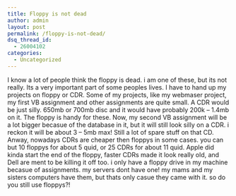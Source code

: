 ```yaml
---
title: Floppy is not dead
author: admin
layout: post
permalink: /floppy-is-not-dead/
dsq_thread_id:
  - 26004102
categories:
  - Uncategorized
---
```

I know a lot of people think the floppy is dead. i am one of these, but its not really. Its a very important part of some peoples lives. I have to hand up my projects on floppy or CDR. Some of my projects, like my webmaser project, my first VB assignment and other assignments are quite small. A CDR would be just silly. 650mb or 700mb disc and it would have probably 200k &#8211; 1.4mb on it. The floppy is handy for these. Now, my second VB assignment will be a lot bigger becasue of the database in it, but it will still look silly on a CDR. i reckon it will be about 3 &#8211; 5mb max! Still a lot of spare stuff on that CD. Anway, nowadays CDRs are cheaper then floppys in some cases. you can but 10 floppys for about 5 quid, or 25 CDRs for about 11 quid. Apple did kinda start the end of the floppy, faster CDRs made it look really old, and Dell are ment to be killing it off too. i only have a floppy drive in my machine becasue of assignments. my servers dont have one! my mams and my sisters computers have them, but thats only casue they came with it. so do you still use floppys?!
